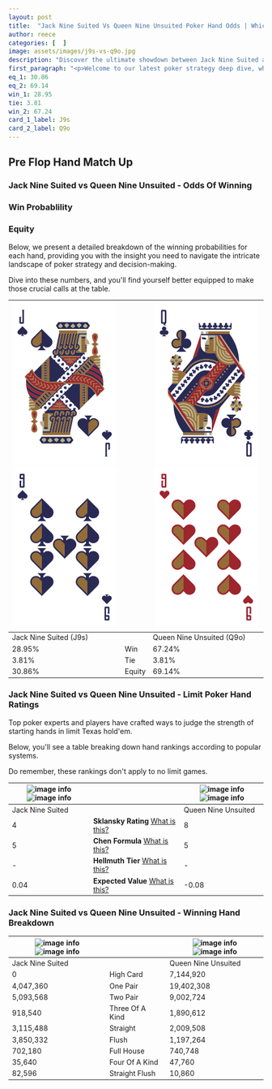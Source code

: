 ```yaml
---
layout: post
title:  "Jack Nine Suited Vs Queen Nine Unsuited Poker Hand Odds | Which Is The Better Hand In Poker? A Complete Guide"
author: reece
categories: [  ]
image: assets/images/j9s-vs-q9o.jpg
description: "Discover the ultimate showdown between Jack Nine Suited and Queen Nine Unsuited in poker! Uncover the odds, strategies, and scenarios where one hand triumphs over the other. Get ready to up your poker game with this thrilling analysis."
first_paragraph: "<p>Welcome to our latest poker strategy deep dive, where we're pitting two distinct hands against each other in a high-stakes showdown: Jack Nine Suited vs Queen Nine Unsuited.</p><p>In the dynamic world of poker, every decision counts, and knowing which hand holds the upper hand is key to your success at the table.</p><p>In this article, we'll dissect these two hands, explore the scenarios where one dominates the other, and equip you with the knowledge to make strategic choices that can tip the odds in your favor.</p><p>Get ready to unravel the intriguing dynamics of these poker hands and elevate your game to new heights.</p>"
eq_1: 30.86
eq_2: 69.14
win_1: 28.95
tie: 3.81
win_2: 67.24
card_1_label: J9s
card_2_label: Q9o
---
```




[comment]: # (sp0)

## Pre Flop Hand Match Up

<div class="table hand-ratings" markdown="1"> 



### Jack Nine Suited vs Queen Nine Unsuited - Odds Of Winning


  
<div class="row graphs"> 
<div class="col-lg-6">
    <h3>Win Probablility</h3>
    <canvas id="WinChart"></canvas>
</div>
<div class="col-lg-6">
    <h3>Equity</h3>
    <canvas id="EquityChart"></canvas>
</div>
</div>

  Below, we present a detailed breakdown of the winning probabilities for each hand, providing you with the insight you need to navigate the intricate landscape of poker strategy and decision-making. 

Dive into these numbers, and you'll find yourself better equipped to make those crucial calls at the table.


    
| ![image info](assets/images/hand1/j.png) ![image info](assets/images/hand1/9.png) |  | ![image info](assets/images/hand2/q.png) ![image info](assets/images/hand2/9o.png) |
| -------- | -------- | -------- |
| Jack Nine Suited (J9s) |  | Queen Nine Unsuited (Q9o) |
| 28.95% | Win | 67.24% |
| 3.81% | Tie | 3.81% |
| 30.86% | Equity | 69.14% |




[comment]: # (sp1)



### Jack Nine Suited vs Queen Nine Unsuited - Limit Poker Hand Ratings

Top poker experts and players have crafted ways to judge the strength of starting hands in limit Texas hold'em. 

Below, you'll see a table breaking down hand rankings according to popular systems. 

Do remember, these rankings don't apply to no limit games.


    
| ![image info](https://www.riverpairs.com/assets/images/hand1/j.png) ![image info](https://www.riverpairs.com/assets/images/hand1/9.png) |  | ![image info](https://www.riverpairs.com/assets/images/hand2/q.png) ![image info](https://www.riverpairs.com/assets/images/hand2/9o.png) |
| -------- | -------- | -------- |
| Jack Nine Suited |  | Queen Nine Unsuited |
| 4 | **Sklansky Rating** [What is this?](/sklansky-rating-explained) | 8 |
| 5 | **Chen Formula** [What is this?](/chen-formula-explained) | 5 |
| - | **Hellmuth Tier** [What is this?](/Hellmuth-tier-explained) | - |
| 0.04 | **Expected Value** [What is this?](/expected-value-explained) | -0.08 |




[comment]: # (sp2)



### Jack Nine Suited vs Queen Nine Unsuited - Winning Hand Breakdown


    
| ![image info](https://www.riverpairs.com/assets/images/hand1/j.png) ![image info](https://www.riverpairs.com/assets/images/hand1/9.png) |  | ![image info](https://www.riverpairs.com/assets/images/hand2/q.png) ![image info](https://www.riverpairs.com/assets/images/hand2/9o.png) |
| -------- | -------- | -------- |
| Jack Nine Suited |  | Queen Nine Unsuited |
| 0 | High Card | 7,144,920 |
| 4,047,360 | One Pair | 19,402,308 |
| 5,093,568 | Two Pair | 9,002,724 |
| 918,540 | Three Of A Kind | 1,890,612 |
| 3,115,488 | Straight | 2,009,508 |
| 3,850,332 | Flush | 1,197,264 |
| 702,180 | Full House | 740,748 |
| 35,640 | Four Of A Kind | 47,760 |
| 82,596 | Straight Flush | 10,860 |




[comment]: # (sp3)



</div>

[comment]: # (sp4)



[comment]: # (sp5)

